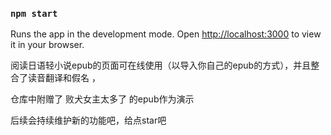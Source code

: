 
### `npm start`

Runs the app in the development mode.
Open [http://localhost:3000](http://localhost:3000) to view it in your browser.

阅读日语轻小说epub的页面可在线使用（以导入你自己的epub的方式），并且整合了读音翻译和假名 ，

仓库中附赠了 败犬女主太多了 的epub作为演示

后续会持续维护新的功能吧，给点star吧
